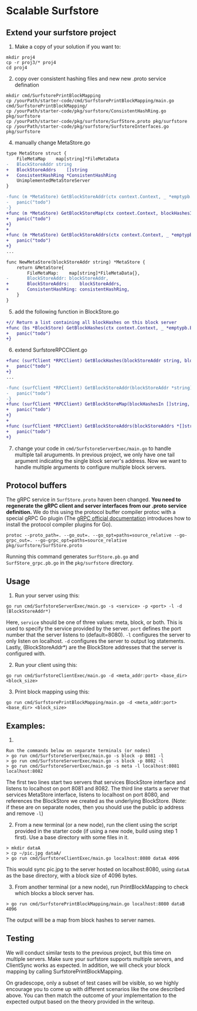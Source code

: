 # Scalable Surfstore

## Extend your surfstore project
1. Make a copy of your solution if you want to:
```shell
mkdir proj4
cp -r proj3/* proj4
cd proj4
```

2. copy over consistent hashing files and new new .proto service defination
```shell
mkdir cmd/SurfstorePrintBlockMapping
cp /yourPath/starter-code/cmd/SurfstorePrintBlockMapping/main.go cmd/SurfstorePrintBlockMapping/
cp /yourPath/starter-code/pkg/surfstore/ConsistentHashRing.go pkg/surfstore
cp /yourPath/starter-code/pkg/surfstore/SurfStore.proto pkg/surfstore
cp /yourPath/starter-code/pkg/surfstore/SurfstoreInterfaces.go pkg/surfstore
```

4. manually change MetaStore.go
```diff
type MetaStore struct {
	FileMetaMap    map[string]*FileMetaData
-	BlockStoreAddr string
+	BlockStoreAddrs    []string
+	ConsistentHashRing *ConsistentHashRing
	UnimplementedMetaStoreServer
}

-func (m *MetaStore) GetBlockStoreAddr(ctx context.Context, _ *emptypb.Empty) (*BlockStoreAddr, error) {
-	panic("todo")
-}
+func (m *MetaStore) GetBlockStoreMap(ctx context.Context, blockHashesIn *BlockHashes) (*BlockStoreMap, error) {
+	panic("todo")
+}
+
+func (m *MetaStore) GetBlockStoreAddrs(ctx context.Context, _ *emptypb.Empty) (*BlockStoreAddrs, error) {
+	panic("todo")
+}
...

func NewMetaStore(blockStoreAddr string) *MetaStore {
	return &MetaStore{
		FileMetaMap:    map[string]*FileMetaData{},
-		BlockStoreAddr: blockStoreAddr,
+		BlockStoreAddrs:    blockStoreAddrs,
+		ConsistentHashRing: consistentHashRing,
	}
}
```

5. add the following function in BlockStore.go
```diff
+// Return a list containing all blockHashes on this block server
+func (bs *BlockStore) GetBlockHashes(ctx context.Context, _ *emptypb.Empty) (*BlockHashes, error) {
+	panic("todo")
+}
```

6. extend SurfstoreRPCClient.go 
```diff
+func (surfClient *RPCClient) GetBlockHashes(blockStoreAddr string, blockHashes *[]string) error {
+	panic("todo")
+}
...

-func (surfClient *RPCClient) GetBlockStoreAddr(blockStoreAddr *string) error {
-	panic("todo")
-}
+func (surfClient *RPCClient) GetBlockStoreMap(blockHashesIn []string, blockStoreMap *map[string][]string) error {
+	panic("todo")
+}
+
+func (surfClient *RPCClient) GetBlockStoreAddrs(blockStoreAddrs *[]string) error {
+	panic("todo")
+}
```

7. change your code in `cmd/SurfstoreServerExec/main.go` to handle multiple tail aruguments. In previous project, we only have one tail argument indicating the single block server's address. Now we want to handle multiple arguments to configure multiple block servers. 



## Protocol buffers

<!-- ```diff
service BlockStore {
    rpc GetBlock (BlockHash) returns (Block) {}
    rpc PutBlock (Block) returns (Success) {}
    rpc HasBlocks (BlockHashes) returns (BlockHashes) {}
+   rpc GetBlockHashes (google.protobuf.Empty) returns (BlockHashes) {}
}

service MetaStore {
    rpc GetFileInfoMap(google.protobuf.Empty) returns (FileInfoMap) {}
    rpc UpdateFile(FileMetaData) returns (Version) {}
-   rpc GetBlockStoreAddr(google.protobuf.Empty) returns (BlockStoreAddr) {}
+   rpc GetBlockStoreMap(BlockHashes) returns (BlockStoreMap) {}
+   rpc GetBlockStoreAddrs(google.protobuf.Empty) returns (BlockStoreAddrs) {}
}
``` -->

The gRPC service in `SurfStore.proto` haven been changed. **You need to regenerate the gRPC client and server interfaces from our .proto service definition.** We do this using the protocol buffer compiler protoc with a special gRPC Go plugin (The [gRPC official documentation](https://grpc.io/docs/languages/go/basics/) introduces how to install the protocol compiler plugins for Go).

```shell
protoc --proto_path=. --go_out=. --go_opt=paths=source_relative --go-grpc_out=. --go-grpc_opt=paths=source_relative pkg/surfstore/SurfStore.proto
```

Running this command generates `SurfStore.pb.go` and `SurfStore_grpc.pb.go` in the `pkg/surfstore` directory.



## Usage
1. Run your server using this:
```shell
go run cmd/SurfstoreServerExec/main.go -s <service> -p <port> -l -d (BlockStoreAddr*)
```
Here, `service` should be one of three values: meta, block, or both. This is used to specify the service provided by the server. `port` defines the port number that the server listens to (default=8080). `-l` configures the server to only listen on localhost. `-d` configures the server to output log statements. Lastly, (BlockStoreAddr\*) are the BlockStore addresses that the server is configured with. 

2. Run your client using this:
```shell
go run cmd/SurfstoreClientExec/main.go -d <meta_addr:port> <base_dir> <block_size>
```

3. Print block mapping using this:
```shell
go run cmd/SurfstorePrintBlockMapping/main.go -d <meta_addr:port> <base_dir> <block_size>
```

## Examples:

1.
```shell
Run the commands below on separate terminals (or nodes)
> go run cmd/SurfstoreServerExec/main.go -s block -p 8081 -l
> go run cmd/SurfstoreServerExec/main.go -s block -p 8082 -l
> go run cmd/SurfstoreServerExec/main.go -s meta -l localhost:8081 localhost:8082
```
The first two lines start two servers that services BlockStore interface and listens to localhost on port 8081 and 8082. The third line starts a server that services MetaStore interface, listens to localhost on port 8080, and references the BlockStore we created as the underlying BlockStore. (Note: if these are on separate nodes, then you should use the public ip address and remove `-l`)

2. From a new terminal (or a new node), run the client using the script provided in the starter code (if using a new node, build using step 1 first). Use a base directory with some files in it.
```shell
> mkdir dataA
> cp ~/pic.jpg dataA/ 
> go run cmd/SurfstoreClientExec/main.go localhost:8080 dataA 4096
```
This would sync pic.jpg to the server hosted on localhost:8080, using `dataA` as the base directory, with a block size of 4096 bytes.

3. From another terminal (or a new node), run PrintBlockMapping to check which blocks a block server has. 
```shell
> go run cmd/SurfstorePrintBlockMapping/main.go localhost:8080 dataB 4096
```
The output willl be a map from block hashes to server names. 

## Testing 
We will conduct similar tests to the previous project, but this time on multiple servers. Make sure your surfstore supports multiple servers, and ClientSync works as expected. In addition, we will check your block mapping by calling SurfstorePrintBlockMapping. 

On gradescope, only a subset of test cases will be visible, so we highly encourage you to come up with different scenarios like the one described above. You can then match the outcome of your implementation to the expected output based on the theory provided in the writeup.
